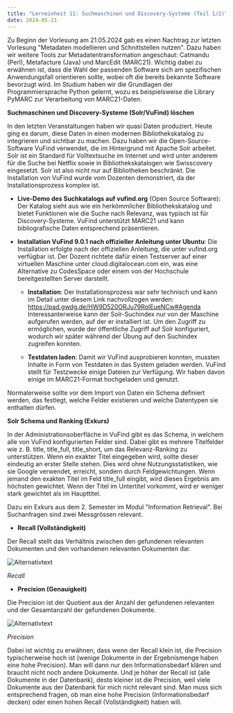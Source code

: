 ```yaml
---
title: "Lerneinheit 11: Suchmaschinen und Discovery-Systeme (Teil 1/2)"
date: 2024-05-21
---
```


Zu Beginn der Vorlesung am 21.05.2024 gab es einen Nachtrag zur letzten Vorlesung "Metadaten modellieren und Schnittstellen nutzen". Dazu haben wir weitere Tools zur Metadatentransformation angeschaut: Catmandu (Perl), Metafacture (Java) und MarcEdit (MARC21). Wichtig dabei zu erwähnen ist, dass die Wahl der passenden Software  sich am spezifischen Anwendungsfall orientieren sollte, wobei oft die bereits bekannte Software bevorzugt wird. Im Studium haben wir die Grundlagen der Programmiersprache Python gelernt, wozu es beispielsweise die Library PyMARC zur Verarbeitung von MARC21-Daten. 
 
**Suchmaschinen und Discovery-Systeme (Solr/VuFind) löschen**

In den letzten Veranstaltungen haben wir quasi Daten produziert. Heute ging es darum, diese Daten in einen modernen Bibliothekskatalog zu integrieren und sichtbar zu machen. Dazu haben wir die Open-Source-Software VuFind verwendet, die im Hintergrund mit Apache Solr arbeitet. Solr ist ein Standard für Volltextsuche im Internet und wird unter anderem für die Suche bei Netflix sowie in Bibliothekskatalogen wie Swisscovery eingesetzt. Solr ist also nicht nur auf Bibliotheken beschränkt. Die Installation von VuFind wurde vom Dozenten demonstriert, da der Installationsprozess komplex ist. 

- **Live-Demo des Suchkatalogs auf vufind.org** (Open Source Software): Der Katalog sieht aus wie ein herkömmlicher Bibliothekskatalog und bietet Funktionen wie die Suche nach Relevanz, was typisch ist für Discovery-Systeme. VuFind unterstützt MARC21 und kann bibliografische Daten entsprechend präsentieren. 
- **Installation VuFind 9.0.1 nach offizieller Anleitung unter Ubuntu**: Die Installation erfolgte nach der offiziellen Anleitung, die unter vufind.org verfügbar ist. Der Dozent richtete dafür einen Testserver auf einer virtuellen Maschine unter cloud.digitalocean.com ein, was eine Alternative zu CodesSpace oder einem von der Hochschule bereitgestellten Server darstellt.

  - **Installation**: Der Installationsprozess war sehr technisch und kann im Detail unter diesem Link nachvollzogen werden: https://pad.gwdg.de/HW9D520ORJu79RoIEueNCw#Agenda  
Interessanterweise kann der Solr-Suchindex nur von der Maschine aufgerufen werden, auf der er installiert ist. Um den Zugriff zu ermöglichen, wurde der öffentliche Zugriff auf Solr konfiguriert, wodurch wir später während der Übung auf den Suchindex zugreifen konnten.

  - **Testdaten laden**: Damit wir VuFind ausprobieren konnten, mussten Inhalte in Form von Testdaten in das System geladen werden. VuFind stellt für Testzwecke einige Dateien zur Verfügung. Wir haben davon einige im MARC21-Format hochgeladen und genutzt. 
 
Normalerweise sollte vor dem Import von Daten ein Schema definiert werden, das festlegt, welche Felder existieren und welche Datentypen sie enthalten dürfen.
 
**Solr Schema und Ranking (Exkurs)**

In der Administrationsoberfläche in VuFind gibt es das Schema, in welchem alle von VuFind konfigurierten Felder sind. Dabei gibt es mehrere Titelfelder wie z. B. title, title_full, title_short, um das Relevanz-Ranking zu unterstützen. Wenn ein exakter Titel eingegeben wird, sollte dieser eindeutig an erster Stelle stehen. Dies wird ohne Nutzungsstatistiken, wie sie Google verwendet, erreicht, sondern durch Feldgewichtungen. Wenn jemand den exakten Titel im Feld title_full eingibt, wird dieses Ergebnis am höchsten gewichtet. Wenn der Titel im Untertitel vorkommt, wird er weniger stark gewichtet als im Haupttitel.

Dazu ein Exkurs aus dem 2. Semester im Modul "Information Retrieval". Bei Suchanfragen sind zwei Messgrössen relevant.

- **Recall (Vollständigkeit)**

Der Recall stellt das Verhältnis zwischen den gefundenen relevanten Dokumenten und den vorhandenen relevanten Dokumenten dar.

![Alternativtext](https://jonasbracchi.github.io/bain-lerntagebuch/images/recall.png)

*Recall*

 
- **Precision (Genauigkeit)**

Die Precision ist der Quotient aus der Anzahl der gefundenen relevanten und der Gesamtanzahl der gefundenen Dokumente.

![Alternativtext](https://jonasbracchi.github.io/bain-lerntagebuch/images/precision.png)

*Precision*
 
Dabei ist wichtig zu erwähnen, dass wenn der Recall klein ist, die Precision typischerweise hoch ist (wenige Dokumente in der Ergebnismenge haben eine hohe Precision). Man will dann nur den Informationsbedarf klären und braucht nicht noch andere Dokumente. Und je höher der Recall ist (alle Dokumente in der Datenbank), desto kleiner ist die Precision, weil viele Dokumente aus der Datenbank für mich nicht relevant sind. Man muss sich entsprechend fragen, ob man eine hohe Precision (Informationsbedarf decken) oder einen hohen Recall (Vollständigkeit) haben will.

 
 
 
 
 
 
 
 
 
 

